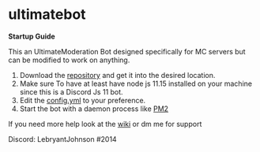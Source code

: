# ultimatebot

**Startup Guide**

This an UltimateModeration Bot designed specifically for MC servers but can be modified to work on anything.

1. Download the [repository](https://github.com/LebryantJohnson/ultimatebot) and get it into the desired location.
2. Make sure To have at least have node js 11.15 installed on your machine since this is a Discord Js 11 bot.
3. Edit the [config.yml](https://github.com/LebryantJohnson/ultimatebot/wiki/Config,yml) to your preference.
4. Start the bot with a daemon process like [PM2](https://pm2.keymetrics.io/)

If you need more help look at the [wiki](https://github.com/LebryantJohnson/ultimatebot/wiki) or dm me for support

Discord: LebryantJohnson #2014
